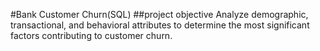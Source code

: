 #Bank Customer Churn(SQL) 
##project objective
Analyze demographic, transactional, and behavioral attributes to determine the most significant factors contributing to customer churn.
